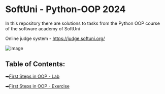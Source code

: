 # SoftUni - Python-OOP 2024
In this repository there are solutions to tasks from the Python OOP course of the software academy of SoftUni

Online judge system - https://judge.softuni.org/ 

![image](https://user-images.githubusercontent.com/68993494/185683680-bcfefe65-88fb-4192-b0b2-ff9130c39487.png)

## Table of Contents:

➡[First Steps in OOP - Lab](https://github.com/GeorgiDN/Python-OOP/tree/main/First%20Steps%20in%20OOP%20-%20Lab)

➡[First Steps in OOP - Exercise](https://github.com/GeorgiDN/Python-OOP/tree/main/First%20Steps%20in%20OOP%20-%20%20Exercise)
